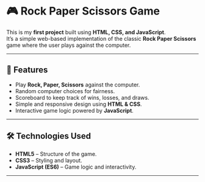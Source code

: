 # 🎮 Rock Paper Scissors Game  

This is my **first project** built using **HTML, CSS, and JavaScript**.  
It’s a simple web-based implementation of the classic **Rock Paper Scissors** game where the user plays against the computer.  

---

## 🚀 Features  
- Play **Rock, Paper, Scissors** against the computer.  
- Random computer choices for fairness.  
- Scoreboard to keep track of wins, losses, and draws.  
- Simple and responsive design using **HTML & CSS**.  
- Interactive game logic powered by **JavaScript**.  

---

## 🛠️ Technologies Used  
- **HTML5** – Structure of the game.  
- **CSS3** – Styling and layout.  
- **JavaScript (ES6)** – Game logic and interactivity.  

---

 
